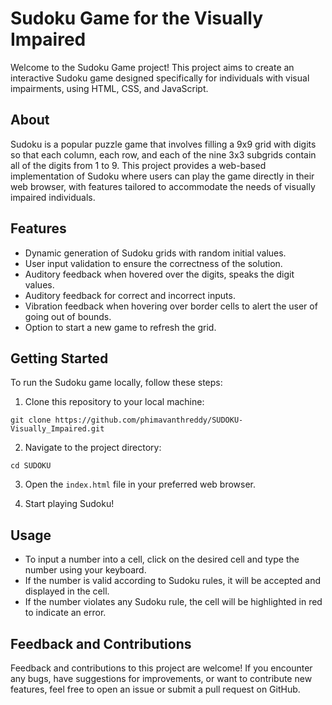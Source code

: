 # Sudoku Game for the Visually Impaired

Welcome to the Sudoku Game project! This project aims to create an interactive Sudoku game designed specifically for individuals with visual impairments, using HTML, CSS, and JavaScript.

## About

Sudoku is a popular puzzle game that involves filling a 9x9 grid with digits so that each column, each row, and each of the nine 3x3 subgrids contain all of the digits from 1 to 9. This project provides a web-based implementation of Sudoku where users can play the game directly in their web browser, with features tailored to accommodate the needs of visually impaired individuals.

## Features

- Dynamic generation of Sudoku grids with random initial values.
- User input validation to ensure the correctness of the solution.
- Auditory feedback when hovered over the digits, speaks the digit values.
- Auditory feedback for correct and incorrect inputs.
- Vibration feedback when hovering over border cells to alert the user of going out of bounds.
- Option to start a new game to refresh the grid.

## Getting Started

To run the Sudoku game locally, follow these steps:

1. Clone this repository to your local machine:

```
git clone https://github.com/phimavanthreddy/SUDOKU-Visually_Impaired.git
```

2. Navigate to the project directory:

```
cd SUDOKU
```

3. Open the `index.html` file in your preferred web browser.

4. Start playing Sudoku!

## Usage

- To input a number into a cell, click on the desired cell and type the number using your keyboard.
- If the number is valid according to Sudoku rules, it will be accepted and displayed in the cell.
- If the number violates any Sudoku rule, the cell will be highlighted in red to indicate an error.

## Feedback and Contributions

Feedback and contributions to this project are welcome! If you encounter any bugs, have suggestions for improvements, or want to contribute new features, feel free to open an issue or submit a pull request on GitHub.

